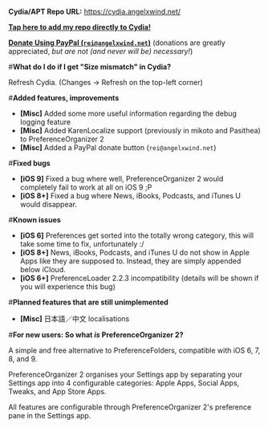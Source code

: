 **Cydia/APT Repo URL:** https://cydia.angelxwind.net/

[**Tap here to add my repo directly to Cydia!**](https://cydia.angelxwind.net/beta/add.php)

[**Donate Using PayPal (`rei@angelxwind.net`)**](https://www.paypal.com/myaccount/transfer/send/external?recipient=rei@angelxwind.net&amount=&currencyCode=USD&payment_type=Gift) (donations are greatly appreciated, *but are not (and never will be) necessary!*)

#**What do I do if I get "Size mismatch" in Cydia?**

Refresh Cydia. (Changes -> Refresh on the top-left corner)

#**Added features, improvements**

* **[Misc]** Added some more useful information regarding the debug logging feature
* **[Misc]** Added KarenLocalize support (previously in mikoto and Pasithea) to PreferenceOrganizer 2
* **[Misc]** Added a PayPal donate button (`rei@angelxwind.net`)

#**Fixed bugs**

* **[iOS 9]** Fixed a bug where well, PreferenceOrganizer 2 would completely fail to work at all on iOS 9 ;P
* **[iOS 8+]** Fixed a bug where News, iBooks, Podcasts, and iTunes U would disappear.

#**Known issues**

* **[iOS 6]** Preferences get sorted into the totally wrong category, this will take some time to fix, unfortunately :/
* **[iOS 8+]** News, iBooks, Podcasts, and iTunes U do not show in Apple Apps like they are supposed to. Instead, they are simply appended below iCloud.
* **[iOS 6+]** PreferenceLoader 2.2.3 incompatibility (details will be shown if you will experience this bug)

#**Planned features that are still unimplemented**

* **[Misc]** 日本語／中文 localisations

#**For new users: So what *is* PreferenceOrganizer 2?**

A simple and free alternative to PreferenceFolders, compatible with iOS 6, 7, 8, and 9.

PreferenceOrganizer 2 organises your Settings app by separating your Settings app into 4 configurable categories: Apple Apps, Social Apps, Tweaks, and App Store Apps.

All features are configurable through PreferenceOrganizer 2's preference pane in the Settings app.